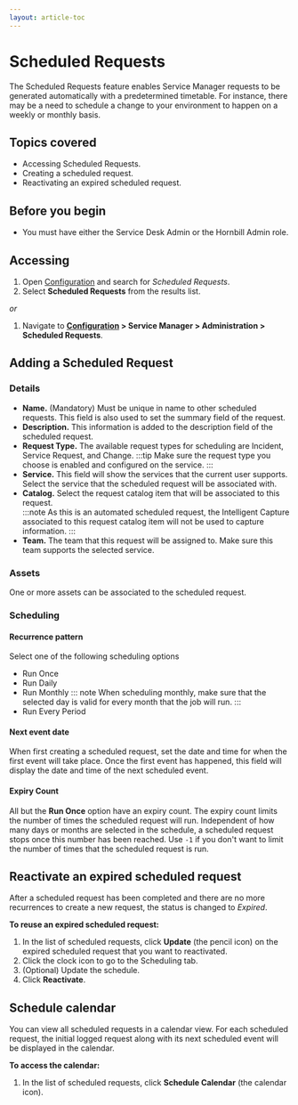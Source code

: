 ```yaml
---
layout: article-toc
---
```

# Scheduled Requests
The Scheduled Requests feature enables Service Manager requests to be generated automatically with a predetermined timetable.  For instance, there may be a need to schedule a change to your environment to happen on a weekly or monthly basis.

## Topics covered
* Accessing Scheduled Requests.
* Creating a scheduled request.
* Reactivating an expired scheduled request.

## Before you begin
* You must have either the Service Desk Admin or the Hornbill Admin role.

## Accessing
1. Open [Configuration](/esp-config/getting-started/using-configuration) and search for *Scheduled Requests*.
1. Select **Scheduled Requests** from the results list.

*or*

1. Navigate to **[Configuration](/esp-config/getting-started/using-configuration) > Service Manager > Administration > Scheduled Requests**.

## Adding a Scheduled Request

### Details
* **Name.** (Mandatory) Must be unique in name to other scheduled requests.  This field is also used to set the summary field of the request.
* **Description.** This information is added to the description field of the scheduled request.
* **Request Type.** The available request types for scheduling are Incident, Service Request, and Change. 
    :::tip
    Make sure the request type you choose is enabled and configured on the service.
    :::
* **Service.** This field will show the services that the current user supports. Select the service that the scheduled request will be associated with.
* **Catalog.** Select the  request catalog item that will be associated to this request.  
    :::note
    As this is an automated scheduled request, the Intelligent Capture associated to this request catalog item will not be used to capture information.
    :::
* **Team.** The team that this request will be assigned to.  Make sure this team supports the selected service.

### Assets
One or more assets can be associated to the scheduled request.

### Scheduling
#### Recurrence pattern
Select one of the following scheduling options
* Run Once
* Run Daily
* Run Monthly
    ::: note
    When scheduling monthly, make sure that the selected day is valid for every month that the job will run.
    ::: 
* Run Every Period

#### Next event date
When first creating a scheduled request, set the date and time for when the first event will take place.  Once the first event has happened, this field will display the date and time of the next scheduled event.

#### Expiry Count
All but the **Run Once** option have an expiry count.  The expiry count limits the number of times the scheduled request will run.  Independent of how many days or months are selected in the schedule, a scheduled request stops once this number has been reached. Use `-1` if you don't want to limit the number of times that the scheduled request is run.

## Reactivate an expired scheduled request
After a scheduled request has been completed and there are no more recurrences to create a new request, the status is changed to *Expired*.  

**To reuse an expired scheduled request:**
1. In the list of scheduled requests, click **Update** (the pencil icon) on the expired scheduled request that you want to reactivated.
1. Click the clock icon to go to the Scheduling tab.
1. (Optional) Update the schedule.
1. Click **Reactivate**.

## Schedule calendar
You can view all scheduled requests in a calendar view. For each scheduled request, the initial logged request along with its next scheduled event will be displayed in the calendar.

**To access the calendar:**
1. In the list of scheduled requests, click **Schedule Calendar** (the calendar icon).